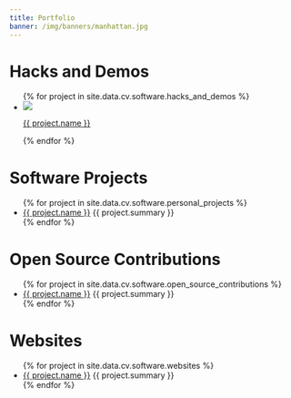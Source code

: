 ```yaml
---
title: Portfolio
banner: /img/banners/manhattan.jpg
---
```


<div class="big-list">
  <h1>Hacks and Demos</h1>
  <ul class="demos">
  {% for project in site.data.cv.software.hacks_and_demos %}
    <li class="demo">
      <a title="Link opens in new window" target="_blank" href="{{ project.url }}">
        <div class="image"><img src="{{ project.picture }}" /></div>
        <div class="name"><p>{{ project.name }}</p></div>
      </a>
    </li>
  {% endfor %}
  </ul>

  <h1>Software Projects</h1>
  <ul>
  {% for project in site.data.cv.software.personal_projects %}
    <li>
      <a title="Link opens in new window" target="_blank" href="{{ project.url }}">{{ project.name }}</a> {{ project.summary }}
    </li>
  {% endfor %}
  </ul>

  <h1>Open Source Contributions</h1>
  <ul>
  {% for project in site.data.cv.software.open_source_contributions %}
    <li>
      <a title="Link opens in new window" target="_blank" href="{{ project.url }}">{{ project.name }}</a> {{ project.summary }}
    </li>
  {% endfor %}
  </ul>

  <h1>Websites</h1>
  <ul>
  {% for project in site.data.cv.software.websites %}
    <li>
      <a title="Link opens in new window" target="_blank" href="{{ project.url }}">{{ project.name }}</a> {{ project.summary }}
    </li>
  {% endfor %}
  </ul>
</div> <!-- /.big-list -->
